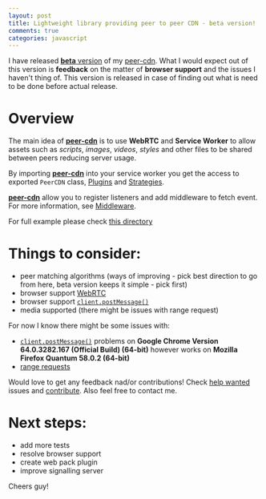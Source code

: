 ```yaml
---
layout: post
title: Lightweight library providing peer to peer CDN - beta version!
comments: true
categories: javascript
---
```


I have released [**beta** version](https://github.com/vardius/peer-cdn/releases/tag/1.0.0-beta) of my [peer-cdn](https://github.com/vardius/peer-cdn). What I would expect out of this version is **feedback** on the matter of **browser support** and the issues I haven't thing of. This version is released in case of finding out what is need to be done before actual release.

# Overview
The main idea of **[peer-cdn](https://github.com/vardius/peer-cdn)** is to use **WebRTC** and **Service Worker** to allow assets such as *scripts*, *images*, *videos*, *styles* and other files to be shared between peers reducing server usage.

By importing **[peer-cdn](https://github.com/vardius/peer-cdn)** into your service worker you get the access to exported `PeerCDN` class, [Plugins](https://github.com/vardius/peer-cdn/wiki/Plugins) and [Strategies](https://github.com/vardius/peer-cdn/wiki/Strategies).

**[peer-cdn](https://github.com/vardius/peer-cdn)** allow you to register listeners and add middleware to fetch event. For more information, see [Middleware](https://github.com/vardius/peer-cdn/wiki/Middleware).

For full example please check [this directory](https://github.com/vardius/peer-cdn/blob/master/example)

# Things to consider:
- peer matching algorithms (ways of improving - pick best direction to go from here, beta version keeps it simple - pick first)
- browser support [WebRTC](https://webrtc.org)
- browser support [`client.postMessage()`](https://developer.mozilla.org/en-US/docs/Web/API/Client/postMessage#Browser_compatibility)
- media supported (there might be issues with range request)

For now I know there might be some issues with:
- [`client.postMessage()`](https://developer.mozilla.org/en-US/docs/Web/API/Client/postMessage#Browser_compatibility) problems on **Google Chrome Version 64.0.3282.167 (Official Build) (64-bit)** however works on **Mozilla Firefox Quantum 58.0.2 (64-bit)**
- [range requests](https://github.com/vardius/peer-cdn/issues/7)

Would love to get any feedback nad/or contributions! Check [help wanted](https://github.com/vardius/peer-cdn/issues?q=is%3Aissue+is%3Aopen+label%3A%22help+wanted%22) issues and [contribute](https://github.com/vardius/peer-cdn/blob/master/CONTRIBUTING.md#development). Also feel free to contact me.

# Next steps:
-  add more tests
-  resolve browser support
-  create web pack plugin
-  improve signalling server

Cheers guy!